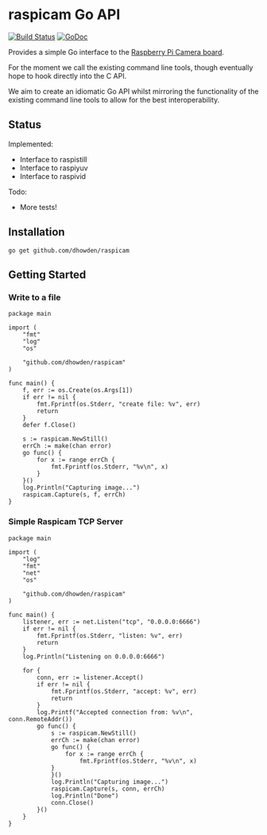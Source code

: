 # raspicam Go API
[![Build Status](https://travis-ci.org/dhowden/raspicam.svg?branch=master)](https://travis-ci.org/dhowden/raspicam)
[![GoDoc](https://godoc.org/github.com/dhowden/raspicam?status.svg)](https://godoc.org/github.com/dhowden/raspicam)

Provides a simple Go interface to the [Raspberry Pi Camera board](http://www.raspberrypi.org/archives/tag/camera-board).

For the moment we call the existing command line tools, though eventually hope to hook directly into the C API.

We aim to create an idiomatic Go API whilst mirroring the functionality of the existing command line tools to allow for the best interoperability.

## Status

Implemented:

- Interface to raspistill
- Interface to raspiyuv
- Interface to raspivid

Todo:

- More tests!

## Installation

	go get github.com/dhowden/raspicam

## Getting Started

### Write to a file

	package main
	
	import (
		"fmt"
		"log"
		"os"
	
		"github.com/dhowden/raspicam"
	)
	
	func main() {
		f, err := os.Create(os.Args[1])
		if err != nil {
			fmt.Fprintf(os.Stderr, "create file: %v", err)
			return
		}
		defer f.Close()
	
		s := raspicam.NewStill()
		errCh := make(chan error)
		go func() {
			for x := range errCh {
				fmt.Fprintf(os.Stderr, "%v\n", x)
			}
		}()
		log.Println("Capturing image...")
		raspicam.Capture(s, f, errCh)
	}


### Simple Raspicam TCP Server

	package main

	import (
		"log"
		"fmt"
		"net"
		"os"
	
		"github.com/dhowden/raspicam"
	)
	
	func main() {
		listener, err := net.Listen("tcp", "0.0.0.0:6666")
		if err != nil {
			fmt.Fprintf(os.Stderr, "listen: %v", err)
			return
		}
		log.Println("Listening on 0.0.0.0:6666")

		for {
			conn, err := listener.Accept()
			if err != nil {
				fmt.Fprintf(os.Stderr, "accept: %v", err)
				return
			}
			log.Printf("Accepted connection from: %v\n", conn.RemoteAddr())
			go func() {
				s := raspicam.NewStill()
				errCh := make(chan error)
				go func() {
					for x := range errCh {
						fmt.Fprintf(os.Stderr, "%v\n", x)
				}
				}()
				log.Println("Capturing image...")
				raspicam.Capture(s, conn, errCh)
				log.Println("Done")
				conn.Close()
			}()
		}
	}
